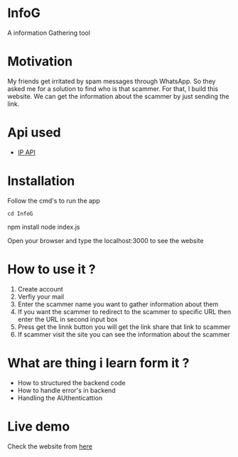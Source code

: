 # InfoG
A information Gathering tool

# Motivation
   <p>
  My friends get irritated by spam messages through WhatsApp. So they asked me for a solution to find who is that scammer. For that, I build this website. We can get the information about the scammer by just sending the link.
  </p>
  
# Api used 
<ul>
  <li> <a href="https://ipapi.co/json">IP API</a> </li>
 </ul>
    
# Installation 
 <p> Follow the cmd's to run the app </p>
<prev>

    cd InfoG
</prev>
<prev>
    npm install 
</prev>
<prev>
    node index.js
</prev>
 <p>Open your browser and type the localhost:3000 to see the website</p>

# How to use  it ?
   <ol> 
    <li>Create account </li>
    <li>Verfiy your mail </li>
    <li>Enter the scammer name you want to gather information about them </li>
    <li>If you want the scammer to redirect to the scammer to specific URL then enter the URL in second input box </li>
    <li>Press get the linnk button you will get the link share that link to scammer </li>
    <li>If scammer visit the site you can see the information about the scammer</li>
  </ol> 
 
# What are thing i learn form it ?
  <ul>
  <li>How to structured the backend code </li>
  <li>How to handle error's in backend </li>
  <li>Handling the AUthenticattion</li>
 </ul>
 
 # Live demo 
   <p>Check the website from <a href="https://infogg.herokuapp.com/"> here </a> </p>
    
